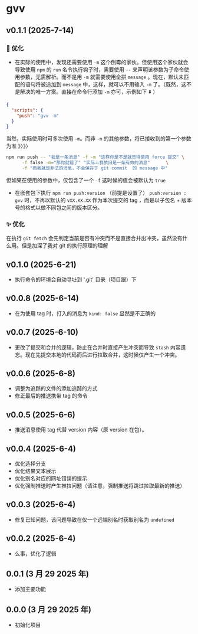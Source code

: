 # gvv

## v0.1.1 (2025-7-14)

### 🚀 优化

- 在实际的使用中，发现还需要使用 `-m` 这个倒霉的家伙。但使用这个家伙就会导致使用 `npm` 的 `run` 名令执行钩子时，需要使用 `--` 来声明该参数为子命令使用参数，无需解析。而不是用 `-m` 就需要使用全拼 `message` 。现在，默认未匹配的语句将被追加到 `message` 中，这样，就可以不用输入 `-m` 了。（既然，这不是解决的唯一方案。直接在命令行添加 `-m` 亦可，示例如下 ⬇️ ）

```json
{
  "scripts": {
    "push": "gvv -m"
  }
}
```

当然，实际使用时可多次使用 `-m`。而非 `-m` 的其他参数，将已接收到的第一个参数为准 》〉》〉

```bash
npm run push -- "我是一条消息" -f -m "这样你是不是就觉得使用 force 提交" \
      -f false -m="那你就错了" "实际上我依旧是一条有效的消息"      \
      -f "而我就是非法的消息，不会保存于 git commit  的 message 中"
```

但如果在使用的参数中，仅包含了一个 `-f` 这时候的值会被默认为 `true`

- 在嵌套包下执行 `npm run push:version` （前提是设置了） `push:version : gvv` 时，不再以默认的 `vXX.XX.XX` 作为本次提交的 tag ，而是以子包名 + 版本号的格式以做不同包之间的版本区分。

### ✨ 优化

在执行 `git fetch` 会先判定当前是否有冲突而不是直接合并出冲突，虽然没有什么用。但是加深了我对 git 的执行原理的理解

## v0.1.0 (2025-6-21)

- 执行命令的环境会自动寻址到 '.git' 目录（项目跟）下

## v0.0.8 (2025-6-14)

- 在为使用 tag 时，打入的消息为 `kind: false` 显然是不正确的

## v0.0.7 (2025-6-10)

- 更改了提交和合并的逻辑，防止在合并时直接产生冲突而导致 `stash` 内容遗忘。现在先提交本地的代码而后进行拉取合并，这时候仅产生一个冲突。

## v0.0.6 (2025-6-8)

- 调整为追踪的文件的添加追踪的方式
- 修正最后的推送携带 tag 的命令

## v0.0.5 (2025-6-6)

- 推送消息使用 tag 代替 version 内容（原 version 在包）。

## v0.0.4 (2025-6-4)

- 优化选择分支
- 优化结果文本展示
- 优化别名对应的网址错误的提示
- 优化强制推送时产生推拉问题（请注意，强制推送将跳过拉取最新的推送）

## v0.0.3 (2025-6-4)

- 修复已知问题，该问题导致在仅一个远端别名时获取别名为 `undefined`

## v0.0.2 (2025-6-4)

- 么事，优化了逻辑

## 0.0.1 (3 月 29 2025 年)

- 添加主要功能

## 0.0.0 (3 月 29 2025 年)

- 初始化项目
